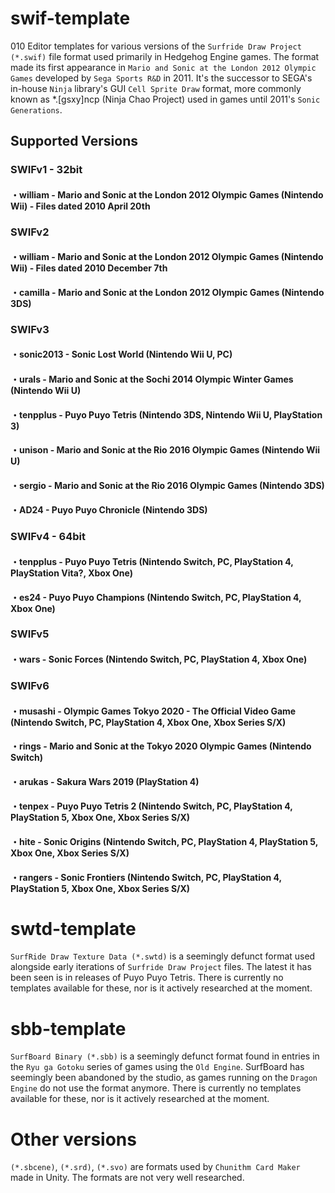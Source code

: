# swif-template
010 Editor templates for various versions of the `Surfride Draw Project (*.swif)` file format used primarily in Hedgehog Engine games.
The format made its first appearance in `Mario and Sonic at the London 2012 Olympic Games` developed by `Sega Sports R&D` in 2011.
It's the successor to SEGA's in-house `Ninja` library's GUI `Cell Sprite Draw` format, more commonly known as \*.[gsxy]ncp (Ninja Chao Project) used in games until 2011's `Sonic Generations`.
 
## Supported Versions
### SWIFv1 - 32bit
#### ・william - Mario and Sonic at the London 2012 Olympic Games (Nintendo Wii) - Files dated 2010 April 20th

### SWIFv2
#### ・william - Mario and Sonic at the London 2012 Olympic Games (Nintendo Wii) - Files dated 2010 December 7th
#### ・camilla - Mario and Sonic at the London 2012 Olympic Games (Nintendo 3DS)

### SWIFv3
#### ・sonic2013 - Sonic Lost World (Nintendo Wii U, PC)
#### ・urals - Mario and Sonic at the Sochi 2014 Olympic Winter Games (Nintendo Wii U)
#### ・tenpplus - Puyo Puyo Tetris (Nintendo 3DS, Nintendo Wii U, PlayStation 3)
#### ・unison - Mario and Sonic at the Rio 2016 Olympic Games (Nintendo Wii U)
#### ・sergio - Mario and Sonic at the Rio 2016 Olympic Games (Nintendo 3DS)
#### ・AD24 - Puyo Puyo Chronicle (Nintendo 3DS)

### SWIFv4 - 64bit
#### ・tenpplus - Puyo Puyo Tetris (Nintendo Switch, PC, PlayStation 4, PlayStation Vita?, Xbox One)
#### ・es24 - Puyo Puyo Champions (Nintendo Switch, PC, PlayStation 4, Xbox One)

### SWIFv5
#### ・wars - Sonic Forces (Nintendo Switch, PC, PlayStation 4, Xbox One)

### SWIFv6
#### ・musashi - Olympic Games Tokyo 2020 - The Official Video Game (Nintendo Switch, PC, PlayStation 4, Xbox One, Xbox Series S/X)
#### ・rings - Mario and Sonic at the Tokyo 2020 Olympic Games (Nintendo Switch)
#### ・arukas - Sakura Wars 2019 (PlayStation 4)
#### ・tenpex - Puyo Puyo Tetris 2 (Nintendo Switch, PC, PlayStation 4, PlayStation 5, Xbox One, Xbox Series S/X)
#### ・hite - Sonic Origins (Nintendo Switch, PC, PlayStation 4, PlayStation 5, Xbox One, Xbox Series S/X)
#### ・rangers - Sonic Frontiers (Nintendo Switch, PC, PlayStation 4, PlayStation 5, Xbox One, Xbox Series S/X)

# swtd-template
`SurfRide Draw Texture Data (*.swtd)` is a seemingly defunct format used alongside early iterations of `Surfride Draw Project` files.
The latest it has been seen is in releases of Puyo Puyo Tetris.
There is currently no templates available for these, nor is it actively researched at the moment.

# sbb-template
`SurfBoard Binary (*.sbb)` is a seemingly defunct format found in entries in the `Ryu ga Gotoku` series of games using the `Old Engine`. SurfBoard has seemingly been abandoned by the studio, as games running on the `Dragon Engine` do not use the format anymore.
There is currently no templates available for these, nor is it actively researched at the moment.

# Other versions
`(*.sbcene)`, `(*.srd)`, `(*.svo)` are formats used by `Chunithm Card Maker` made in Unity. The formats are not very well researched.
